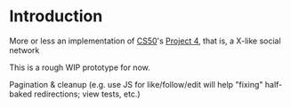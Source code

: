 # Introduction
More or less an implementation of [CS50][cs50]'s [Project 4][project4],
that is, a X-like social network

This is a rough WIP prototype for now.

Pagination & cleanup (e.g. use JS for like/follow/edit will help "fixing" half-baked
redirections; view tests, etc.)

[cs50]:     https://cs50.harvard.edu/web/2020/
[project4]: https://cs50.harvard.edu/web/2020/projects/4/network/
